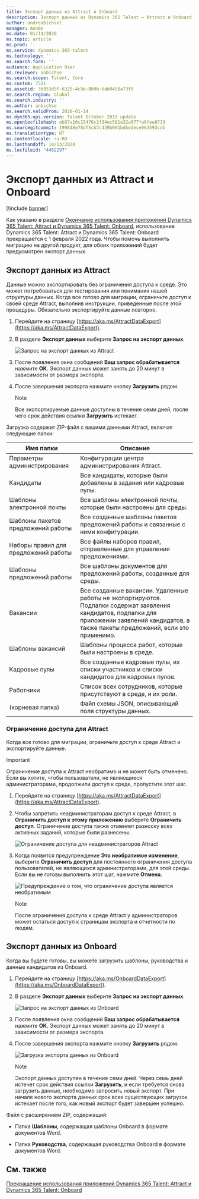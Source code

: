 ```yaml
---
title: Экспорт данных из Attract и Onboard
description: Экспорт данных из Dynamics 365 Talent — Attract и Onboard.
author: andreabichsel
manager: AnnBe
ms.date: 01/14/2020
ms.topic: article
ms.prod: ''
ms.service: dynamics-365-talent
ms.technology: ''
ms.search.form: ''
audience: Application User
ms.reviewer: anbichse
ms.search.scope: Talent, Core
ms.custom: 7521
ms.assetid: 3b953d5f-6325-4c9e-8b9b-6ab0458a73f8
ms.search.region: Global
ms.search.industry: ''
ms.author: anbichse
ms.search.validFrom: 2020-01-14
ms.dyn365.ops.version: Talent October 2019 update
ms.openlocfilehash: eb97a16c15476c2f34ec581a32a677fa6fee8739
ms.sourcegitcommit: 199848e78df5cb7c439b001bdbe1ece963593cdb
ms.translationtype: HT
ms.contentlocale: ru-RU
ms.lasthandoff: 10/13/2020
ms.locfileid: "4462297"
---
```

# <a name="export-data-from-attract-and-onboard"></a>Экспорт данных из Attract и Onboard

[!include [banner](includes/banner.md)]

Как указано в разделе [Окончание использования приложений Dynamics 365 Talent: Attract и Dynamics 365 Talent: Onboard](https://community.dynamics.com/365/talent/b/dynamics365fortalent/posts/retiring-dynamics-365-talent-attract-and-onboard-apps), использование Dynamics 365 Talent: Attract и Dynamics 365 Talent: Onboard прекращается с 1 февраля 2022 года. Чтобы помочь выполнить миграцию на другой продукт, для обоих приложений будет предусмотрен экспорт данных.

## <a name="export-data-from-attract"></a>Экспорт данных из Attract

Данные можно экспортировать без ограничения доступа к среде. Это может потребоваться для тестирования или понимания нашей структуры данных. Когда все готово для миграции, ограничьте доступ к своей среде Attract, выполнив инструкции, приведенные после этой процедуры. Обязательно экспортируйте данные повторно. 

1. Перейдите на страницу [https://aka.ms/AttractDataExport](https://aka.ms/AttractDataExport).

2. В разделе **Экспорт данных** выберите **Запрос на экспорт данных**.

   ![[Запрос на экспорт данных из Attract](./media/attract-onboard-export-data-attract-request.png)](./media/attract-onboard-export-data-attract-request.png)

3. После появления окна сообщений **Ваш запрос обрабатывается** нажмите **ОК**. Экспорт данных может занять до 20 минут в зависимости от размера экспорта.

4. После завершения экспорта нажмите кнопку **Загрузить** рядом. 

   >[!NOTE]
   >Все экспортируемые данные доступны в течение семи дней, после чего срок действия ссылки **Загрузить** истекает.</br>
   
Загрузка содержит ZIP-файл с вашими данными Attract, включая следующие папки:

| Имя папки | Описание |
| --- | --- |
| Параметры администрирования | Конфигурации центра администрирования Attract. |
| Кандидаты | Все кандидаты, которые были добавлены в задания или кадровые пулы. |
| Шаблоны электронной почты | Все шаблоны электронной почты, которые были настроены для среды. |
| Шаблоны пакетов предложений работы | Все созданные шаблоны пакетов предложений работы и связанные с ними конфигурации. |
| Наборы правил для предложений работы |  Все файлы наборов правил, отправленные для управления предложениями. |
| Шаблоны предложений работы | Все шаблоны документов для предложений работы, созданные для среды. |
| Вакансии | Все созданные вакансии. Удаленные работы не экспортируются. Подпапки содержат заявления кандидатов, подпапки для приложении заявлений кандидатов, а также пакеты предложений, если это применимо. |
| Шаблоны вакансий | Шаблоны процесса работ, которые были настроены в среде. |
| Кадровые пулы | Все созданные кадровые пулы, их списки участников и списки кандидатов для кадровых пулов. |
| Работники | Список всех сотрудников, которые присутствуют в среде, и их роли. |
| (корневая папка) | Файл схемы JSON, описывающий поля структуры данных. |

### <a name="restrict-access-to-attract"></a>Ограничение доступа для Attract

Когда все готово для миграции, ограничьте доступ к среде Attract и экспортируйте данные.

>[!IMPORTANT]
>Ограничение доступа к Attract необратимо и не может быть отменено. Если вы хотите, чтобы пользователи, не являющиеся администраторами, продолжили доступ к среде, пропустите этот шаг.

1. Перейдите на страницу [https://aka.ms/AttractDataExport](https://aka.ms/AttractDataExport).

2. Чтобы запретить неадминистраторам доступ к среде Attract, в **Ограничить доступ к этому приложению** выберите **Ограничить доступ**. Ограничение доступа также отменяет разноску всех активных заданий, которые были разнесены.

   ![[Ограничение доступа для неадминистраторов Attract](./media/attract-onboard-export-data-attract-restrict-access.png)](./media/attract-onboard-export-data-attract-restrict-access.png)

3. Когда появится предупреждение **Это необратимое изменение**, выберите **Ограничить доступ** для постоянного ограничения доступа пользователей, не являющихся администраторами, для этой среды. Если вы не готовы выполнить этот шаг, нажмите **Отмена**.

   ![[Предупреждение о том, что ограничение доступа является необратимым](./media/attract-onboard-export-data-attract-warning.png)](./media/attract-onboard-export-data-attract-warning.png)

   >[!NOTE]
   >После ограничения доступа к среде Attract у администраторов может остаться доступ к страницам экспорта и отчетности по людям.

## <a name="export-data-from-onboard"></a>Экспорт данных из Onboard

Когда вы будете готовы, вы можете загрузить шаблоны, руководства и данные кандидатов из Onboard.

1. Перейдите на страницу [https://aka.ms/OnboardDataExport](https://aka.ms/OnboardDataExport).

2. В разделе **Экспорт данных** выберите **Запрос на экспорт данных**. 

   ![[Запрос на экспорт данных из Onboard](./media/attract-onboard-export-data-onboard-request.png)](./media/attract-onboard-export-data-onboard-request.png)

3. После появления окна сообщений **Ваш запрос обрабатывается** нажмите **ОК**. Экспорт данных может занять до 20 минут в зависимости от размера экспорта.

4. После завершения экспорта нажмите кнопку **Загрузить** рядом. 

   ![[Загрузка экспорта данных из Onboard](./media/attract-onboard-export-data-onboard-download.png)](./media/attract-onboard-export-data-onboard-download.png)

   >[!NOTE]
   >Экспорт данных доступен в течение семи дней. Через семь дней истечет срок действия ссылки **Загрузить**, и если требуется снова загрузить данные, необходимо запросить новый экспорт. При начале нового экспорта данных срок всех существующих загрузок истекает после того, как новый экспорт будет завершен успешно.

Файл с расширением ZIP, содержащий:

- Папка **Шаблоны**, содержащая шаблоны Onboard в формате документов Word.

- Папка **Руководства**, содержащая руководства Onboard в формате документов Word.

## <a name="see-also"></a>См. также

[Прекращение использования приложений Dynamics 365 Talent: Attract и Dynamics 365 Talent: Onboard](https://community.dynamics.com/365/talent/b/dynamics365fortalent/posts/retiring-dynamics-365-talent-attract-and-onboard-apps)